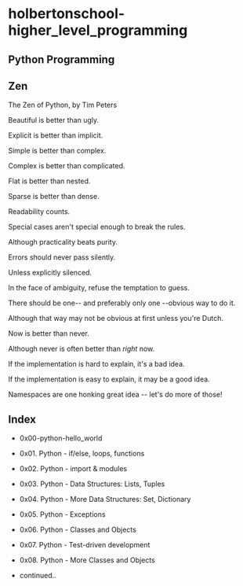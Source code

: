 # holbertonschool-higher_level_programming

## Python Programming

## Zen

The Zen of Python, by Tim Peters

Beautiful is better than ugly.

Explicit is better than implicit.

Simple is better than complex.

Complex is better than complicated.

Flat is better than nested.

Sparse is better than dense.

Readability counts.

Special cases aren't special enough to break the rules.

Although practicality beats purity.

Errors should never pass silently.

Unless explicitly silenced.

In the face of ambiguity, refuse the temptation to guess.

There should be one-- and preferably only one --obvious way to do it.

Although that way may not be obvious at first unless you're Dutch.

Now is better than never.

Although never is often better than *right* now.

If the implementation is hard to explain, it's a bad idea.

If the implementation is easy to explain, it may be a good idea.

Namespaces are one honking great idea -- let's do more of those!

## Index

- 0x00-python-hello_world

- 0x01. Python - if/else, loops, functions

- 0x02. Python - import & modules

- 0x03. Python - Data Structures: Lists, Tuples

- 0x04. Python - More Data Structures: Set, Dictionary

- 0x05. Python - Exceptions

- 0x06. Python - Classes and Objects

- 0x07. Python - Test-driven development

- 0x08. Python - More Classes and Objects

- continued..